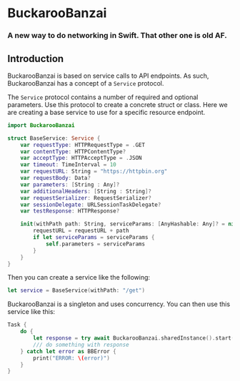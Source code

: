 # BuckarooBanzai
### A new way to do networking in Swift. That other one is old AF.

## Introduction
BuckarooBanzai is based on service calls to API endpoints. As such, BuckarooBanzai has a concept of a `Service` protocol.

The `Service` protocol contains a number of required and optional parameters. Use this protocol to create a concrete struct or class. Here we are creating a base service to use for a specific resource endpoint.

```swift
import BuckarooBanzai

struct BaseService: Service {
    var requestType: HTTPRequestType = .GET
    var contentType: HTTPContentType?
    var acceptType: HTTPAcceptType = .JSON
    var timeout: TimeInterval = 10
    var requestURL: String = "https://httpbin.org"
    var requestBody: Data?
    var parameters: [String : Any]?
    var additionalHeaders: [String : String]?
    var requestSerializer: RequestSerializer?
    var sessionDelegate: URLSessionTaskDelegate?
    var testResponse: HTTPResponse?

    init(withPath path: String, serviceParams: [AnyHashable: Any]? = nil) {
        requestURL = requestURL + path
        if let serviceParams = serviceParams {
            self.parameters = serviceParams
        }
    }
}
```
Then you can create a service like the following:
```swift
let service = BaseService(withPath: "/get")
```
BuckarooBanzai is a singleton and uses concurrency. You can then use this service like this:
```swift
Task {
    do {
        let response = try await BuckarooBanzai.sharedInstance().start(service: service)
        /// do something with response
    } catch let error as BBError {
        print("ERROR: \(error)")
    }
}
```